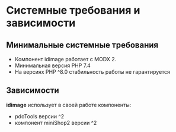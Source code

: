 # Системные требования и зависимости

## Минимальные системные требования

- Компонент idimage работает с MODX 2.
- Минимальная версия PHP 7.4
- На версиях PHP ^8.0 стабильность работы не гарантируется

## Зависимости

**idimage** использует в своей работе компоненты:

- pdoTools версии ^2
- компонент miniShop2 версии ^2
